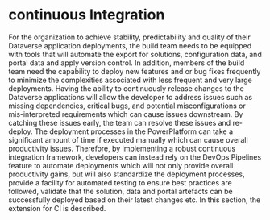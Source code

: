 # continuous Integration

For the organization to achieve stability, predictability and quality of their Dataverse application deployments, the build team needs to be equipped with tools that will automate the export for solutions, configuration data, and portal data and apply version control. In addition, members of the build team need the capability to deploy new features and or bug fixes frequently to minimize the complexities associated with less frequent and very large deployments. Having the ability to continuously release changes to the Dataverse applications will allow the developer to address issues such as missing dependencies, critical bugs, and potential misconfigurations or mis-interpreted requirements which can cause issues downstream. By catching these issues early, the team can resolve these issues and re-deploy. The deployment processes in the PowerPlatform can take a significant amount of time if executed manually which can cause overall productivity issues. Therefore, by implementing a robust continuous integration framework, developers can instead rely on the DevOps Pipelines feature to automate deployments which will not only provide overall productivity gains, but will also standardize the deployment processes, provide a facility for automated testing to ensure best practices are followed, validate that the solution, data and portal artefacts can be successfully deployed based on their latest changes etc. In this section, the extension for CI is described.


